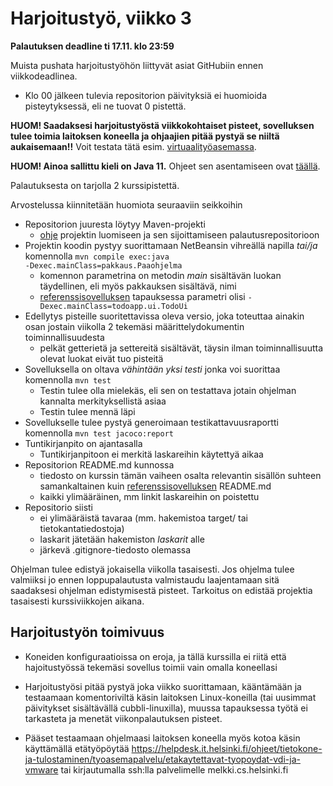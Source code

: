 # Harjoitustyö, viikko 3

**Palautuksen deadline ti 17.11. klo 23:59**

Muista pushata harjoitustyöhön liittyvät asiat GitHubiin ennen viikkodeadlinea.

- Klo 00 jälkeen tulevia repositorion päivityksiä ei huomioida pisteytyksessä, eli ne tuovat 0 pistettä.

**HUOM! Saadaksesi harjoitustyöstä viikkokohtaiset pisteet, sovelluksen tulee toimia laitoksen koneella ja ohjaajien pitää pystyä se niiltä aukaisemaan!!** Voit testata tätä esim. [virtuaalityöasemassa](https://vdi.helsinki.fi).

**HUOM! Ainoa sallittu kieli on Java 11.** Ohjeet sen asentamiseen ovat [täällä](https://www.mooc.fi/fi/installation/netbeans).

Palautuksesta on tarjolla 2 kurssipistettä.

Arvostelussa kiinnitetään huomiota seuraaviin seikkoihin

- Repositorion juuresta löytyy Maven-projekti
  - [ohje](https://github.com/ohjelmistotekniikka-hy/kevat-2021/blob/main/web/tyon_aloitus.md#harjoitusty%C3%B6n-aloitus) projektin luomiseen ja sen sijoittamiseen palautusrepositorioon
- Projektin koodin pystyy suorittamaan NetBeansin vihreällä napilla _tai/ja_ komennolla <code>mvn compile exec:java -Dexec.mainClass=pakkaus.Paaohjelma</code>
  - komennon parametrina on metodin _main_ sisältävän luokan täydellinen, eli myös pakkauksen sisältävä, nimi
  - [referenssisovelluksen](https://github.com/mluukkai/OtmTodoApp) tapauksessa parametri olisi <code>-Dexec.mainClass=todoapp.ui.TodoUi</code>
- Edellytys pisteille suoritettavissa oleva versio, joka toteuttaa ainakin osan jostain viikolla 2 tekemäsi määrittelydokumentin toiminnallisuudesta
  - pelkät getterietä ja settereitä sisältävät, täysin ilman toiminnallisuutta olevat luokat eivät tuo pisteitä
- Sovelluksella on oltava _vähintään yksi testi_ jonka voi suorittaa komennolla <code>mvn test</code>
  - Testin tulee olla mielekäs, eli sen on testattava jotain ohjelman kannalta merkityksellistä asiaa
  - Testin tulee mennä läpi
- Sovellukselle tulee pystyä generoimaan testikattavuusraportti komennolla <code>mvn test jacoco:report</code>
- Tuntikirjanpito on ajantasalla
  - Tuntikirjanpitoon ei merkitä laskareihin käytettyä aikaa
- Repositorion README.md kunnossa
  - tiedosto on kurssin tämän vaiheen osalta relevantin sisällön suhteen samankaltainen kuin [referenssisovelluksen](https://github.com/mluukkai/OtmTodoApp) README.md
  - kaikki ylimääräinen, mm linkit laskareihin on poistettu
- Repositorio siisti
  - ei ylimääräistä tavaraa (mm. hakemistoa target/ tai tietokantatiedostoja)
  - laskarit jätetään hakemiston _laskarit_ alle
  - järkevä .gitignore-tiedosto olemassa

Ohjelman tulee edistyä jokaisella viikolla tasaisesti. Jos ohjelma tulee valmiiksi jo ennen loppupalautusta valmistaudu laajentamaan sitä saadaksesi ohjelman edistymisestä pisteet. Tarkoitus on edistää projektia tasaisesti kurssiviikkojen aikana.

## Harjoitustyön toimivuus

- Koneiden konfiguraatioissa on eroja, ja tällä kurssilla ei riitä että hajoitustyössä tekemäsi sovellus toimii vain omalla koneellasi

- Harjoitustyösi pitää pystyä joka viikko suorittamaan, kääntämään ja testaamaan komentoriviltä käsin laitoksen Linux-koneilla (tai uusimmat päivitykset sisältävällä cubbli-linuxilla), muussa tapauksessa työtä ei tarkasteta ja menetät viikonpalautuksen pisteet.

- Pääset testaamaan ohjelmaasi laitoksen koneella myös kotoa käsin käyttämällä etätyöpöytää https://helpdesk.it.helsinki.fi/ohjeet/tietokone-ja-tulostaminen/tyoasemapalvelu/etakaytettavat-tyopoydat-vdi-ja-vmware tai kirjautumalla ssh:lla palvelimelle melkki.cs.helsinki.fi
